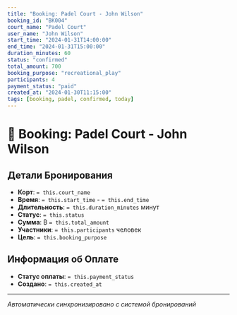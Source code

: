 ```yaml
---
title: "Booking: Padel Court - John Wilson"
booking_id: "BK004"
court_name: "Padel Court"
user_name: "John Wilson"
start_time: "2024-01-31T14:00:00"
end_time: "2024-01-31T15:00:00"
duration_minutes: 60
status: "confirmed"
total_amount: 700
booking_purpose: "recreational_play"
participants: 4
payment_status: "paid"
created_at: "2024-01-30T11:15:00"
tags: [booking, padel, confirmed, today]
---
```


# 📅 Booking: Padel Court - John Wilson

## Детали Бронирования

- **Корт**: `= this.court_name`
- **Время**: `= this.start_time` - `= this.end_time`
- **Длительность**: `= this.duration_minutes` минут
- **Статус**: `= this.status`
- **Сумма**: ₿ `= this.total_amount`
- **Участники**: `= this.participants` человек
- **Цель**: `= this.booking_purpose`

## Информация об Оплате

- **Статус оплаты**: `= this.payment_status`
- **Создано**: `= this.created_at`

---

*Автоматически синхронизировано с системой бронирований*

